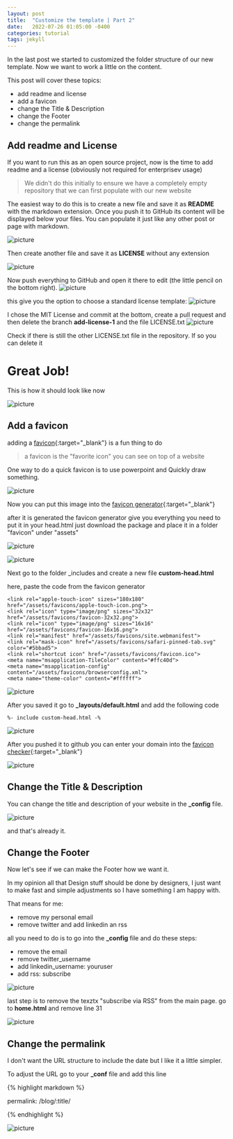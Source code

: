 ```yaml
---
layout: post
title:  "Customize the template | Part 2"
date:   2022-07-26 01:05:00 -0400
categories: tutorial
tags: jekyll
---
```


In the last post we started to customized the folder structure of our new template.
Now we want to work a little on the content.

This post will cover these topics:
* add readme and license
* add a favicon
* change the Title & Description
* change the Footer
* change the permalink

## Add readme and License

If you want to run this as an open source project, now is the time to add readme and a license (obviously not required for enterprisev usage)
> We didn't do this initially to ensure we have a completely empty repository that we can first populate with our new website

The easiest way to do this is to create a new file and save it as **README** with the markdown extension.
Once you push it to GitHub its content will be displayed below your files.
You can populate it just like any other post or page with markdown.

![picture](/assets/images/website_custom1.png)

Then create another file and save it as **LICENSE** without any extension

![picture](/assets/images/website_custom2.png)

Now push everything to GitHub and open it there to edit (the little pencil on the bottom right).
![picture](/assets/images/website_custom3.png)

this give you the option to choose a standard license template:
![picture](/assets/images/website_custom4.png)

I chose the MIT License and commit at the bottom, create a pull request and then delete the branch **add-license-1** and the file LICENSE.txt
![picture](/assets/images/website_custom5.png)


Check if there is still the other LICENSE.txt file in the repository. 
If so you can delete it

# Great Job!

This is how it should look like now

![picture](/assets/images/website_custom6.png)


## Add a favicon

adding a [favicon](https://en.wikipedia.org/wiki/Favicon){:target="_blank"} is a fun thing to do

> a favicon is the "favorite icon" you can see on top of a website

One way to do a quick favicon is to use powerpoint and Quickly draw something.

![picture](/assets/images/website_favicon1.png)

Now you can put this image into the [favicon generator]( https://realfavicongenerator.net/){:target="_blank"}


after it is generated the favicon generator give you everything you need to put it in your head.html
just download the package and place it in a folder "favicon" under "assets"

![picture](/assets/images/website_favicon2.png)

![picture](/assets/images/website_favicon3.png)

Next go to the folder _includes and create a new file **custom-head.html**

here, paste the code from the favicon generator

```
<link rel="apple-touch-icon" sizes="180x180" href="/assets/favicons/apple-touch-icon.png">
<link rel="icon" type="image/png" sizes="32x32" href="/assets/favicons/favicon-32x32.png">
<link rel="icon" type="image/png" sizes="16x16" href="/assets/favicons/favicon-16x16.png">
<link rel="manifest" href="/assets/favicons/site.webmanifest">
<link rel="mask-icon" href="/assets/favicons/safari-pinned-tab.svg" color="#5bbad5">
<link rel="shortcut icon" href="/assets/favicons/favicon.ico">
<meta name="msapplication-TileColor" content="#ffc40d">
<meta name="msapplication-config" content="/assets/favicons/browserconfig.xml">
<meta name="theme-color" content="#ffffff">
```

![picture](/assets/images/website_favicon4.png)

After you saved it go to **_layouts/default.html** and add the following code

```%- include custom-head.html -%```

![picture](/assets/images/website_favicon5.png)

After you pushed it to github you can enter your domain into the [favicon checker](https://realfavicongenerator.net/favicon_checker?ignore_root_issues=true#.YuCIubbMJD8){:target="_blank"}

![picture](/assets/images/website_favicon6.png)


## Change the Title & Description

You can change the title and description of your website in the **_config** file.

![picture](/assets/images/website_title1.png)

and that's already it.


## Change the Footer

Now let's see if we can make the Footer how we want it.

In my opinion all that Design stuff should be done by designers, I just want to make fast and simple adjustments so I have something I am happy with. 

That means for me:
* remove my personal email
* remove twitter and add linkedin an rss

all you need to do is to go into the **_config** file and do these steps:
* remove the email
* remove twitter_username
* add linkedin_username: youruser
* add rss: subscribe

![picture](/assets/images/website_footer1.png)


last step is to remove the texztx "subscribe via RSS" from the main page.
go to **home.html** and remove line 31

![picture](/assets/images/website_footer2.png)


## Change the permalink

I don't want the URL structure to include the date but I like it a little simpler.

To adjust the URL go to your **_conf** file and add this line

{% highlight markdown %}

permalink: /blog/:title/

{% endhighlight %}

![picture](/assets/images/customize-part2-1.png)